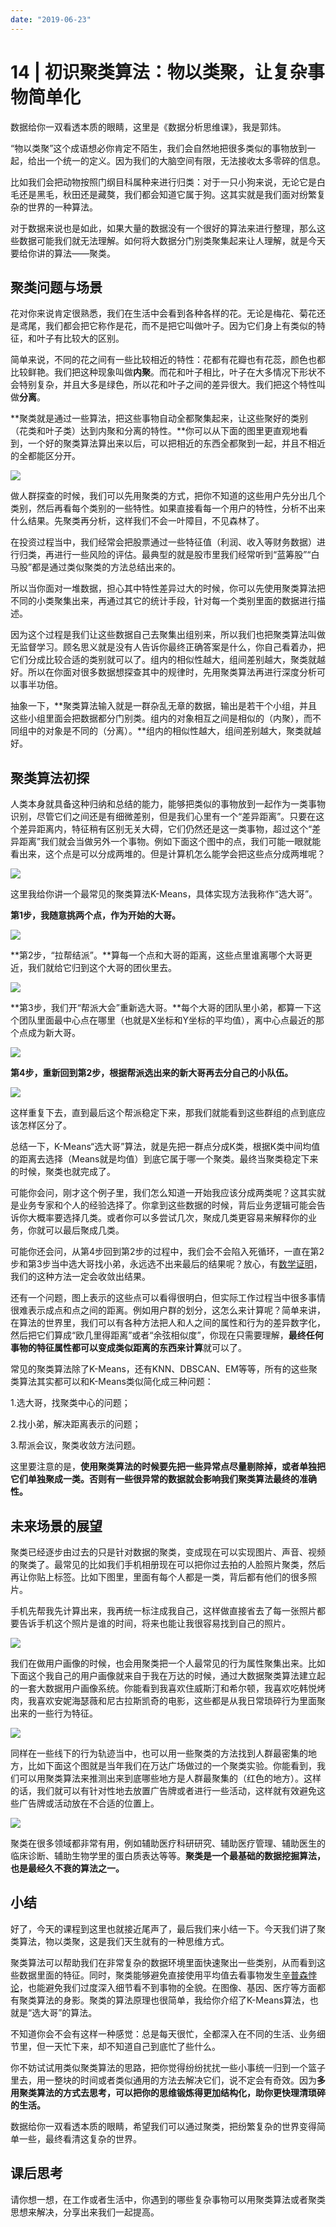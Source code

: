 ```yaml
---
date: "2019-06-23"
---  
```

      
# 14 | 初识聚类算法：物以类聚，让复杂事物简单化
数据给你一双看透本质的眼睛，这里是《数据分析思维课》，我是郭炜。

“物以类聚”这个成语想必你肯定不陌生，我们会自然地把很多类似的事物放到一起，给出一个统一的定义。因为我们的大脑空间有限，无法接收太多零碎的信息。

比如我们会把动物按照门纲目科属种来进行归类：对于一只小狗来说，无论它是白毛还是黑毛，秋田还是藏獒，我们都会知道它属于狗。这其实就是我们面对纷繁复杂的世界的一种算法。

对于数据来说也是如此，如果大量的数据没有一个很好的算法来进行整理，那么这些数据可能我们就无法理解。如何将大数据分门别类聚集起来让人理解，就是今天要给你讲的算法——聚类。

## 聚类问题与场景

花对你来说肯定很熟悉，我们在生活中会看到各种各样的花。无论是梅花、菊花还是鸢尾，我们都会把它称作是花，而不是把它叫做叶子。因为它们身上有类似的特征，和叶子有比较大的区别。

简单来说，不同的花之间有一些比较相近的特性：花都有花瓣也有花蕊，颜色也都比较鲜艳。我们把这种现象叫做**内聚**。而花和叶子相比，叶子在大多情况下形状不会特别复杂，并且大多是绿色，所以花和叶子之间的差异很大。我们把这个特性叫做**分离**。

**聚类就是通过一些算法，把这些事物自动全都聚集起来，让这些聚好的类别（花类和叶子类）达到内聚和分离的特性。**你可以从下面的图里更直观地看到，一个好的聚类算法算出来以后，可以把相近的东西全都聚到一起，并且不相近的全都能区分开。

<!-- [[[read_end]]] -->

![](./httpsstatic001geekbangorgresourceimage5ce85ce2b2f394b035f484fe0c355fe257e8.jpg)

做人群探查的时候，我们可以先用聚类的方式，把你不知道的这些用户先分出几个类别，然后再看每个类别的一些特性。如果直接看每一个用户的特性，分析不出来什么结果。先聚类再分析，这样我们不会一叶障目，不见森林了。

在投资过程当中，我们经常会把股票通过一些特征值（利润、收入等财务数据）进行归类，再进行一些风险的评估。最典型的就是股市里我们经常听到“蓝筹股”“白马股”都是通过类似聚类的方法总结出来的。

所以当你面对一堆数据，担心其中特性差异过大的时候，你可以先使用聚类算法把不同的小类聚集出来，再通过其它的统计手段，针对每一个类别里面的数据进行描述。

因为这个过程是我们让这些数据自己去聚集出组别来，所以我们也把聚类算法叫做无监督学习。顾名思义就是没有人告诉你最终正确答案是什么，你自己看着办，把它们分成比较合适的类别就可以了。组内的相似性越大，组间差别越大，聚类就越好。所以在你面对很多数据想探查其中的规律时，先用聚类算法再进行深度分析可以事半功倍。

抽象一下，**聚类算法输入就是一群杂乱无章的数据，输出是若干个小组，并且这些小组里面会把数据都分门别类。组内的对象相互之间是相似的（内聚），而不同组中的对象是不同的（分离）。**组内的相似性越大，组间差别越大，聚类就越好。

## 聚类算法初探

人类本身就具备这种归纳和总结的能力，能够把类似的事物放到一起作为一类事物识别，尽管它们之间还是有细微差别，但是我们心里有一个“差异距离”。只要在这个差异距离内，特征稍有区别无关大碍，它们仍然还是这一类事物，超过这个“差异距离”我们就会当做另外一个事物。例如下面这个图中的点，我们可能一眼就能看出来，这个点是可以分成两堆的。但是计算机怎么能学会把这些点分成两堆呢？

![](./httpsstatic001geekbangorgresourceimage218221811d77bea9b6819fea5fec30745682.jpg)

这里我给你讲一个最常见的聚类算法K-Means，具体实现方法我称作“选大哥”。

**第1步，我随意挑两个点，作为开始的大哥。**

![](./httpsstatic001geekbangorgresourceimage8a0f8a20a42658be039d41c00361314ae60f.jpg)

**第2步，“拉帮结派”。**算每一个点和大哥的距离，这些点里谁离哪个大哥更近，我们就给它归到这个大哥的团伙里去。

![](./httpsstatic001geekbangorgresourceimage156015d7de6fee9cec2e916f1aef9f33d660.jpg)

**第3步，我们开“帮派大会”重新选大哥。**每个大哥的团队里小弟，都算一下这个团队里面最中心点在哪里（也就是X坐标和Y坐标的平均值），离中心点最近的那个点成为新大哥。

![](./httpsstatic001geekbangorgresourceimage6ded6d252653588c0a921c6bf7125e8be4ed.jpg)

**第4步，重新回到第2步，根据帮派选出来的新大哥再去分自己的小队伍。**

![](./httpsstatic001geekbangorgresourceimage74c574a21b557f0ecbfd75fe0c1bc3dbaec5.jpg)

这样重复下去，直到最后这个帮派稳定下来，那我们就能看到这些群组的点到底应该怎样区分了。

总结一下，K-Means“选大哥”算法，就是先把一群点分成K类，根据K类中间均值的距离去选择（Means就是均值）到底它属于哪一个聚类。最终当聚类稳定下来的时候，聚类也就完成了。

可能你会问，刚才这个例子里，我们怎么知道一开始我应该分成两类呢？这其实就是业务专家和个人的经验选择了。你拿到这些数据的时候，背后业务逻辑可能会告诉你大概率要选择几类。或者你可以多尝试几次，聚成几类更容易来解释你的业务，你就可以最后聚成几类。

可能你还会问，从第4步回到第2步的过程中，我们会不会陷入死循环，一直在第2步和第3步当中选大哥找小弟，永远选不出来最后的结果呢？放心，有[数学证明](https://zhuanlan.zhihu.com/p/149597282)，我们的这种方法一定会收敛出结果。

还有一个问题，图上表示的这些点可以看得很明白，但实际工作过程当中很多事情很难表示成点和点之间的距离。例如用户群的划分，这怎么来计算呢？简单来讲，在算法的世界里，我们可以有各种方法把人和人之间的属性和行为的差异数字化，然后把它们算成“欧几里得距离”或者“余弦相似度”，你现在只需要理解，**最终任何事物的特征属性都可以变成类似距离的东西来计算**就可以了。

常见的聚类算法除了K-Means，还有KNN、DBSCAN、EM等等，所有的这些聚类算法其实都可以和K-Means类似简化成三种问题：

1.选大哥，找聚类中心的问题；

2.找小弟，解决距离表示的问题；

3.帮派会议，聚类收敛方法问题。

这里要注意的是，**使用聚类算法的时候要先把一些异常点尽量剔除掉，或者单独把它们单独聚成一类。否则有一些很异常的数据就会影响我们聚类算法最终的准确性。**

## 未来场景的展望

聚类已经逐步由过去的只是针对数据的聚类，变成现在可以实现图片、声音、视频的聚类了。最常见的比如我们手机相册现在可以把你过去拍的人脸照片聚类，然后再让你贴上标签。比如下图里，里面有每个人都是一类，背后都有他们的很多照片。

手机先帮我先计算出来，我再统一标注成我自己，这样做直接省去了每一张照片都要告诉手机这个照片是谁的时间，将来也能让我很容易找到自己的照片。

![](./httpsstatic001geekbangorgresourceimage1cb91ce7b4453e584621597259b403783cb9.jpg)

我们在做用户画像的时候，也会用聚类把一个人最常见的行为属性聚集出来。比如下面这个我自己的用户画像就来自于我在万达的时候，通过大数据聚类算法建立起的一套大数据用户画像系统。你能看到我喜欢住威斯汀和希尔顿，我喜欢吃韩悦烤肉，我喜欢安妮海瑟薇和尼古拉斯凯奇的电影，这些都是从我日常琐碎行为里面聚出来的一些行为特征。

![](./httpsstatic001geekbangorgresourceimage77e877c52fbc8438523eb0635f0cd9eb36e8.jpg)

同样在一些线下的行为轨迹当中，也可以用一些聚类的方法找到人群最密集的地方，比如下面这个图就是当年我们在万达广场做过的一个聚类实验。你能看到，我们可以用聚类算法来推测出来到底哪些地方是人群最聚集的（红色的地方）。这样的话，我们就可以有针对性地去放置广告牌或者进行一些活动，这样就有效避免这些广告牌或活动放在不合适的位置上。

![](./httpsstatic001geekbangorgresourceimagec1fcc1b766bceb7a11babc32485e07b7fafc.jpg)

聚类在很多领域都非常有用，例如辅助医疗科研研究、辅助医疗管理、辅助医生的临床诊断、辅助生物学里的蛋白质表达等等。**聚类是一个最基础的数据挖掘算法，也是最经久不衰的算法之一。**

## 小结

好了，今天的课程到这里也就接近尾声了，最后我们来小结一下。今天我们讲了聚类算法，物以类聚，这是我们天生就有的一种思维方式。

聚类算法可以帮助我们在非常复杂的数据环境里面快速聚出一些类别，从而看到这些数据里面的特征。同时，聚类能够避免直接使用平均值去看事物发生[辛普森悖论](https://time.geekbang.org/column/article/400764)，也能避免我们过度深入细节看不到事物的全貌。在图像、基因、医疗等方面都有聚类算法的身影。聚类的算法原理也很简单，我给你介绍了K-Means算法，也就是“选大哥”的算法。

不知道你会不会有这样一种感觉：总是每天很忙，全都深入在不同的生活、业务细节里，但一天忙下来，却不知道自己到底忙了些什么。

你不妨试试用类似聚类算法的思路，把你觉得纷纷扰扰一些小事统一归到一个篮子里去，用一整块的时间或者类似通用的方法去解决它们，说不定会有奇效。因为**多用聚类算法的方式去思考，可以把你的思维锻炼得更加结构化，助你更快理清琐碎的生活。**

数据给你一双看透本质的眼睛，希望我们可以通过聚类，把纷繁复杂的世界变得简单一些，最终看清这复杂的世界。

## 课后思考

请你想一想，在工作或者生活中，你遇到的哪些复杂事物可以用聚类算法或者聚类思想来解决，分享出来我们一起提高。